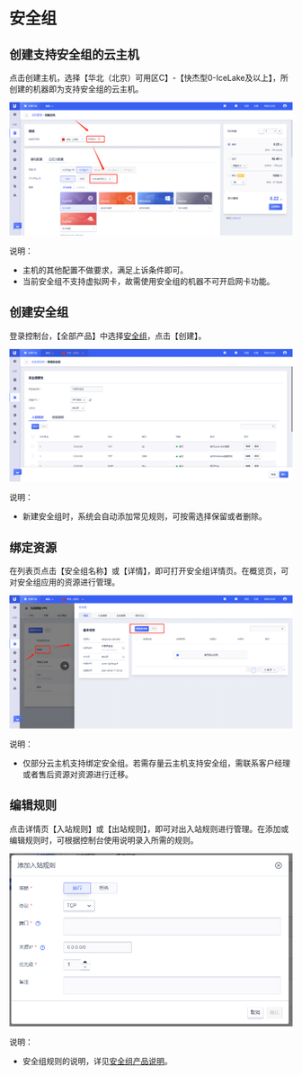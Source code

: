 # 安全组

## 创建支持安全组的云主机

点击创建主机，选择【华北（北京）可用区C】-【快杰型0-IceLake及以上】，所创建的机器即为支持安全组的云主机。

![image](/images/guide/secgroup4.png)

说明：
- 主机的其他配置不做要求，满足上诉条件即可。
- 当前安全组不支持虚拟网卡，故需使用安全组的机器不可开启网卡功能。

## 创建安全组

登录控制台，【全部产品】中选择[安全组](https://console.ucloud.cn/vpc/secgroup)，点击【创建】。

![image](/images/guide/secgroup1.png)

说明：
- 新建安全组时，系统会自动添加常见规则，可按需选择保留或者删除。

## 绑定资源

在列表页点击【安全组名称】或【详情】，即可打开安全组详情页。在概览页，可对安全组应用的资源进行管理。

![image](/images/guide/secgroup2.png)

说明：
- 仅部分云主机支持绑定安全组。若需存量云主机支持安全组，需联系客户经理或者售后资源对资源进行迁移。


## 编辑规则

点击详情页【入站规则】或【出站规则】，即可对出入站规则进行管理。在添加或编辑规则时，可根据控制台使用说明录入所需的规则。

![image](/images/guide/secgroup3.png)

说明：
- 安全组规则的说明，详见[安全组产品说明](https://docs.ucloud.cn/vpc/introduction/secgroup)。
